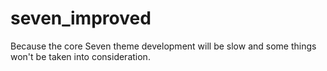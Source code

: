 # seven_improved
Because the core Seven theme development will be slow and some things won't be taken into consideration.
